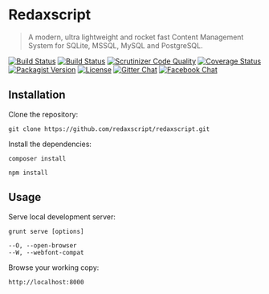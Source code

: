 Redaxscript
===========

> A modern, ultra lightweight and rocket fast Content Management System for SQLite, MSSQL, MySQL and PostgreSQL.

[![Build Status](https://img.shields.io/travis/redaxscript/redaxscript.svg)](https://travis-ci.org/redaxscript/redaxscript)
[![Build Status](https://img.shields.io/appveyor/ci/redaxmedia/redaxscript.svg)](https://ci.appveyor.com/project/redaxmedia/redaxscript)
[![Scrutinizer Code Quality](https://img.shields.io/scrutinizer/g/redaxscript/redaxscript.svg)](https://scrutinizer-ci.com/g/redaxscript/redaxscript)
[![Coverage Status](https://img.shields.io/coveralls/redaxscript/redaxscript.svg)](https://coveralls.io/r/redaxscript/redaxscript)
[![Packagist Version](https://img.shields.io/packagist/v/redaxscript/redaxscript.svg)](https://packagist.org/packages/redaxscript/redaxscript)
[![License](https://img.shields.io/packagist/l/redaxscript/redaxscript.svg)](https://packagist.org/packages/redaxscript/redaxscript)
[![Gitter Chat](https://img.shields.io/gitter/room/redaxmedia/redaxscript.svg)](https://gitter.im/redaxmedia/redaxscript)
[![Facebook Chat](https://img.shields.io/badge/chat-on_facebook-0084ff.svg)](https://m.me/redaxscript)


Installation
------------

Clone the repository:

```
git clone https://github.com/redaxscript/redaxscript.git
```

Install the dependencies:

```
composer install
```

```
npm install
```


Usage
-----

Serve local development server:

```
grunt serve [options]

--O, --open-browser
--W, --webfont-compat
```

Browse your working copy:

```
http://localhost:8000
```
